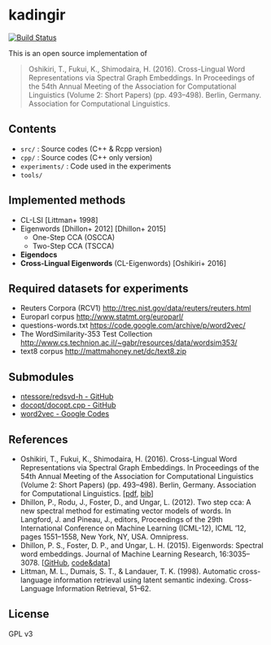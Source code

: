 kadingir
=====================================================

[![Build Status](https://travis-ci.org/shimo-lab/kadingir.svg?branch=develop)](https://travis-ci.org/shimo-lab/kadingir)


This is an open source implementation of

>Oshikiri, T., Fukui, K., Shimodaira, H. (2016). Cross-Lingual Word Representations via Spectral Graph Embeddings. In Proceedings of the 54th Annual Meeting of the Association for Computational Linguistics (Volume 2: Short Papers) (pp. 493–498). Berlin, Germany. Association for Computational Linguistics.


## Contents
* `src/` : Source codes (C++ & Rcpp version)
* `cpp/` : Source codes (C++ only version)
* `experiments/` : Code used in the experiments
* `tools/`


## Implemented methods
* CL-LSI [Littman+ 1998]
* Eigenwords [Dhillon+ 2012] [Dhillon+ 2015]
    * One-Step CCA (OSCCA)
    * Two-Step CCA (TSCCA)
* **Eigendocs**
* **Cross-Lingual Eigenwords** (CL-Eigenwords) [Oshikiri+ 2016]


## Required datasets for experiments
* Reuters Corpora (RCV1) <http://trec.nist.gov/data/reuters/reuters.html>
* Europarl corpus <http://www.statmt.org/europarl/>
* questions-words.txt <https://code.google.com/archive/p/word2vec/>
* The WordSimilarity-353 Test Collection <http://www.cs.technion.ac.il/~gabr/resources/data/wordsim353/>
* text8 corpus <http://mattmahoney.net/dc/text8.zip>


## Submodules
* [ntessore/redsvd-h - GitHub](https://github.com/ntessore/redsvd-h)
* [docopt/docopt.cpp - GitHub](https://github.com/docopt/docopt.cpp/)
* [word2vec - Google Codes](https://code.google.com/archive/p/word2vec/)


## References
* Oshikiri, T., Fukui, K., Shimodaira, H. (2016). Cross-Lingual Word Representations via Spectral Graph Embeddings. In Proceedings of the 54th Annual Meeting of the Association for Computational Linguistics (Volume 2: Short Papers) (pp. 493–498). Berlin, Germany. Association for Computational Linguistics. [[pdf](http://www.aclweb.org/anthology/P/P16/P16-2080.pdf), [bib](http://www.aclweb.org/anthology/P/P16/P16-2080.bib)]
* Dhillon, P., Rodu, J., Foster, D., and Ungar, L. (2012). Two step cca: A new spectral method for estimating vector models of words. In Langford, J. and Pineau, J., editors, Proceedings of the 29th International Conference on Machine Learning (ICML-12), ICML ’12, pages 1551–1558, New York, NY, USA. Omnipress.
* Dhillon, P. S., Foster, D. P., and Ungar, L. H. (2015). Eigenwords: Spectral word embeddings. Journal of Machine Learning Research, 16:3035–3078. [[GitHub](https://github.com/paramveerdhillon/swell/), [code&data](http://www.pdhillon.com/code.html)]
* Littman, M. L., Dumais, S. T., & Landauer, T. K. (1998). Automatic cross-language information retrieval using latent semantic indexing. Cross-Language Information Retrieval, 51–62. 


## License
GPL v3
